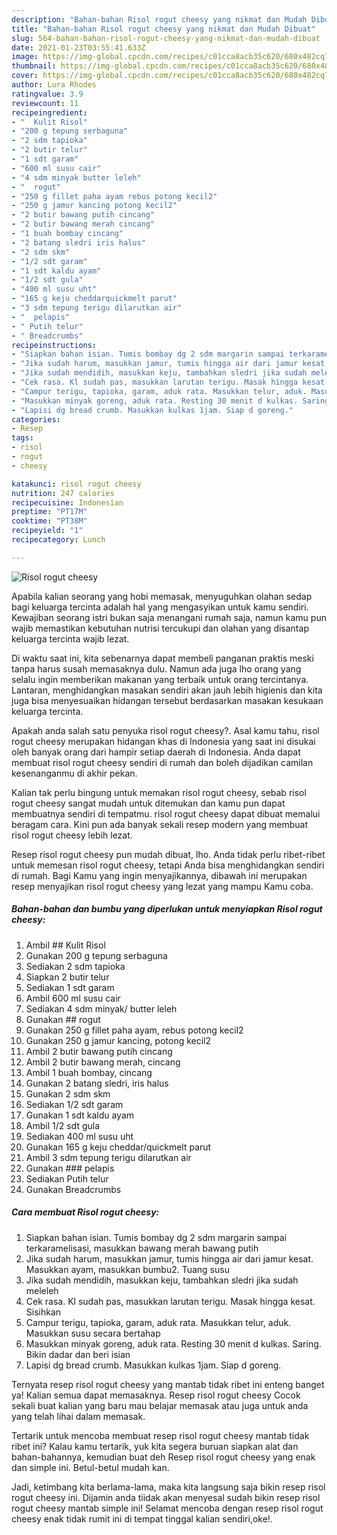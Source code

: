 ```yaml
---
description: "Bahan-bahan Risol rogut cheesy yang nikmat dan Mudah Dibuat"
title: "Bahan-bahan Risol rogut cheesy yang nikmat dan Mudah Dibuat"
slug: 564-bahan-bahan-risol-rogut-cheesy-yang-nikmat-dan-mudah-dibuat
date: 2021-01-23T03:55:41.633Z
image: https://img-global.cpcdn.com/recipes/c01cca8acb35c620/680x482cq70/risol-rogut-cheesy-foto-resep-utama.jpg
thumbnail: https://img-global.cpcdn.com/recipes/c01cca8acb35c620/680x482cq70/risol-rogut-cheesy-foto-resep-utama.jpg
cover: https://img-global.cpcdn.com/recipes/c01cca8acb35c620/680x482cq70/risol-rogut-cheesy-foto-resep-utama.jpg
author: Lura Rhodes
ratingvalue: 3.9
reviewcount: 11
recipeingredient:
- "  Kulit Risol"
- "200 g tepung serbaguna"
- "2 sdm tapioka"
- "2 butir telur"
- "1 sdt garam"
- "600 ml susu cair"
- "4 sdm minyak butter leleh"
- "  rogut"
- "250 g fillet paha ayam rebus potong kecil2"
- "250 g jamur kancing potong kecil2"
- "2 butir bawang putih cincang"
- "2 butir bawang merah cincang"
- "1 buah bombay cincang"
- "2 batang sledri iris halus"
- "2 sdm skm"
- "1/2 sdt garam"
- "1 sdt kaldu ayam"
- "1/2 sdt gula"
- "400 ml susu uht"
- "165 g keju cheddarquickmelt parut"
- "3 sdm tepung terigu dilarutkan air"
- "  pelapis"
- " Putih telur"
- " Breadcrumbs"
recipeinstructions:
- "Siapkan bahan isian. Tumis bombay dg 2 sdm margarin sampai terkaramelisasi, masukkan bawang merah bawang putih"
- "Jika sudah harum, masukkan jamur, tumis hingga air dari jamur kesat. Masukkan ayam, masukkan bumbu2. Tuang susu"
- "Jika sudah mendidih, masukkan keju, tambahkan sledri jika sudah meleleh"
- "Cek rasa. Kl sudah pas, masukkan larutan terigu. Masak hingga kesat. Sisihkan"
- "Campur terigu, tapioka, garam, aduk rata. Masukkan telur, aduk. Masukkan susu secara bertahap"
- "Masukkan minyak goreng, aduk rata. Resting 30 menit d kulkas. Saring. Bikin dadar dan beri isian"
- "Lapisi dg bread crumb. Masukkan kulkas 1jam. Siap d goreng."
categories:
- Resep
tags:
- risol
- rogut
- cheesy

katakunci: risol rogut cheesy 
nutrition: 247 calories
recipecuisine: Indonesian
preptime: "PT17M"
cooktime: "PT38M"
recipeyield: "1"
recipecategory: Lunch

---
```



![Risol rogut cheesy](https://img-global.cpcdn.com/recipes/c01cca8acb35c620/680x482cq70/risol-rogut-cheesy-foto-resep-utama.jpg)

Apabila kalian seorang yang hobi memasak, menyuguhkan olahan sedap bagi keluarga tercinta adalah hal yang mengasyikan untuk kamu sendiri. Kewajiban seorang istri bukan saja menangani rumah saja, namun kamu pun wajib memastikan kebutuhan nutrisi tercukupi dan olahan yang disantap keluarga tercinta wajib lezat.

Di waktu  saat ini, kita sebenarnya dapat membeli panganan praktis meski tanpa harus susah memasaknya dulu. Namun ada juga lho orang yang selalu ingin memberikan makanan yang terbaik untuk orang tercintanya. Lantaran, menghidangkan masakan sendiri akan jauh lebih higienis dan kita juga bisa menyesuaikan hidangan tersebut berdasarkan masakan kesukaan keluarga tercinta. 



Apakah anda salah satu penyuka risol rogut cheesy?. Asal kamu tahu, risol rogut cheesy merupakan hidangan khas di Indonesia yang saat ini disukai oleh banyak orang dari hampir setiap daerah di Indonesia. Anda dapat membuat risol rogut cheesy sendiri di rumah dan boleh dijadikan camilan kesenanganmu di akhir pekan.

Kalian tak perlu bingung untuk memakan risol rogut cheesy, sebab risol rogut cheesy sangat mudah untuk ditemukan dan kamu pun dapat membuatnya sendiri di tempatmu. risol rogut cheesy dapat dibuat memalui beragam cara. Kini pun ada banyak sekali resep modern yang membuat risol rogut cheesy lebih lezat.

Resep risol rogut cheesy pun mudah dibuat, lho. Anda tidak perlu ribet-ribet untuk memesan risol rogut cheesy, tetapi Anda bisa menghidangkan sendiri di rumah. Bagi Kamu yang ingin menyajikannya, dibawah ini merupakan resep menyajikan risol rogut cheesy yang lezat yang mampu Kamu coba.

<!--inarticleads1-->

##### Bahan-bahan dan bumbu yang diperlukan untuk menyiapkan Risol rogut cheesy:

1. Ambil  ## Kulit Risol
1. Gunakan 200 g tepung serbaguna
1. Sediakan 2 sdm tapioka
1. Siapkan 2 butir telur
1. Sediakan 1 sdt garam
1. Ambil 600 ml susu cair
1. Sediakan 4 sdm minyak/ butter leleh
1. Gunakan  ## rogut
1. Gunakan 250 g fillet paha ayam, rebus potong kecil2
1. Gunakan 250 g jamur kancing, potong kecil2
1. Ambil 2 butir bawang putih cincang
1. Ambil 2 butir bawang merah, cincang
1. Ambil 1 buah bombay, cincang
1. Gunakan 2 batang sledri, iris halus
1. Gunakan 2 sdm skm
1. Sediakan 1/2 sdt garam
1. Gunakan 1 sdt kaldu ayam
1. Ambil 1/2 sdt gula
1. Sediakan 400 ml susu uht
1. Gunakan 165 g keju cheddar/quickmelt parut
1. Ambil 3 sdm tepung terigu dilarutkan air
1. Gunakan  ### pelapis
1. Sediakan  Putih telur
1. Gunakan  Breadcrumbs




<!--inarticleads2-->

##### Cara membuat Risol rogut cheesy:

1. Siapkan bahan isian. Tumis bombay dg 2 sdm margarin sampai terkaramelisasi, masukkan bawang merah bawang putih
1. Jika sudah harum, masukkan jamur, tumis hingga air dari jamur kesat. Masukkan ayam, masukkan bumbu2. Tuang susu
1. Jika sudah mendidih, masukkan keju, tambahkan sledri jika sudah meleleh
1. Cek rasa. Kl sudah pas, masukkan larutan terigu. Masak hingga kesat. Sisihkan
1. Campur terigu, tapioka, garam, aduk rata. Masukkan telur, aduk. Masukkan susu secara bertahap
1. Masukkan minyak goreng, aduk rata. Resting 30 menit d kulkas. Saring. Bikin dadar dan beri isian
1. Lapisi dg bread crumb. Masukkan kulkas 1jam. Siap d goreng.




Ternyata resep risol rogut cheesy yang mantab tidak ribet ini enteng banget ya! Kalian semua dapat memasaknya. Resep risol rogut cheesy Cocok sekali buat kalian yang baru mau belajar memasak atau juga untuk anda yang telah lihai dalam memasak.

Tertarik untuk mencoba membuat resep risol rogut cheesy mantab tidak ribet ini? Kalau kamu tertarik, yuk kita segera buruan siapkan alat dan bahan-bahannya, kemudian buat deh Resep risol rogut cheesy yang enak dan simple ini. Betul-betul mudah kan. 

Jadi, ketimbang kita berlama-lama, maka kita langsung saja bikin resep risol rogut cheesy ini. Dijamin anda tiidak akan menyesal sudah bikin resep risol rogut cheesy mantab simple ini! Selamat mencoba dengan resep risol rogut cheesy enak tidak rumit ini di tempat tinggal kalian sendiri,oke!.

